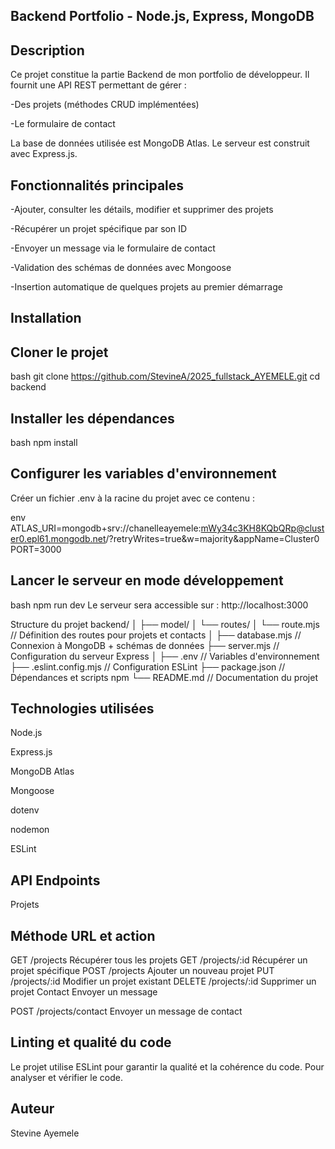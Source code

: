 ## Backend Portfolio - Node.js, Express, MongoDB

## Description
Ce projet constitue la partie Backend de mon portfolio de développeur.
Il fournit une API REST permettant de gérer :

-Des projets (méthodes CRUD implémentées)

-Le formulaire de contact

La base de données utilisée est MongoDB Atlas. Le serveur est construit avec Express.js.

## Fonctionnalités principales
-Ajouter, consulter les détails, modifier et supprimer des projets

-Récupérer un projet spécifique par son ID

-Envoyer un message via le formulaire de contact

-Validation des schémas de données avec Mongoose

-Insertion automatique de quelques  projets au premier démarrage

## Installation
## Cloner le projet

bash
git clone https://github.com/StevineA/2025_fullstack_AYEMELE.git
cd backend

## Installer les dépendances

bash
npm install

## Configurer les variables d'environnement

Créer un fichier .env à la racine du projet avec ce contenu :

env
ATLAS_URI=mongodb+srv://chanelleayemele:mWy34c3KH8KQbQRp@cluster0.epl61.mongodb.net/?retryWrites=true&w=majority&appName=Cluster0
PORT=3000

## Lancer le serveur en mode développement

bash
npm run dev
Le serveur sera accessible sur : http://localhost:3000

Structure du projet
backend/
│
├── model/
│   └── routes/
│       └── route.mjs           // Définition des routes pour projets et contacts
│
├── database.mjs                // Connexion à MongoDB + schémas de données
├── server.mjs                  // Configuration du serveur Express
│
├── .env                        // Variables d'environnement
├── .eslint.config.mjs              // Configuration ESLint
├── package.json                // Dépendances et scripts npm
└── README.md                   // Documentation du projet

## Technologies utilisées
Node.js

Express.js

MongoDB Atlas

Mongoose

dotenv

nodemon

ESLint


## API Endpoints
Projets

## Méthode	URL et 	action
GET	/projects	Récupérer tous les projets
GET	/projects/:id	Récupérer un projet spécifique
POST	/projects	Ajouter un nouveau projet
PUT	/projects/:id	Modifier un projet existant
DELETE	/projects/:id	Supprimer un projet
Contact  Envoyer un message

POST	/projects/contact	Envoyer un message de contact

## Linting et qualité du code
Le projet utilise ESLint pour garantir la qualité et la cohérence du code.
Pour analyser et vérifier le code.


## Auteur
Stevine Ayemele



